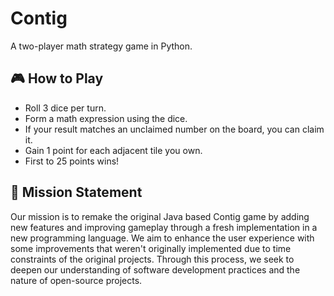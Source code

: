 # Contig 

A two-player math strategy game in Python.

## 🎮 How to Play
- Roll 3 dice per turn.
- Form a math expression using the dice.
- If your result matches an unclaimed number on the board, you can claim it.
- Gain 1 point for each adjacent tile you own.
- First to 25 points wins!

## 📌 Mission Statement
Our mission is to remake the original Java based Contig game by adding new features and improving gameplay through a fresh implementation in a new programming language. We aim to enhance the user experience with some improvements that weren't originally implemented due to time constraints of the original projects. Through this process, we seek to deepen our understanding of software development practices and the nature of open-source projects.
